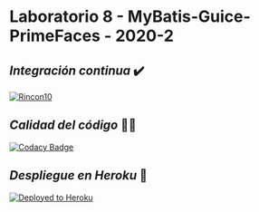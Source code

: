 # __Laboratorio 8 - MyBatis-Guice-PrimeFaces - 2020-2__

 ## _Integración continua_ ✔️
[![Rincon10](https://circleci.com/gh/Rincon10/CVDS-LAB06/tree/master.svg?style=svg)](https://circleci.com/gh/Rincon10/CVDS-LAB08/tree/circleci-project-setup)

 ## _Calidad del código_ 👨‍💻
 [![Codacy Badge](https://app.codacy.com/project/badge/Grade/4e9396f6438a49749b9d7947865f03ca)](https://www.codacy.com?utm_source=github.com&amp;utm_medium=referral&amp;utm_content=Rincon10/CVDS-LAB08&amp;utm_campaign=Badge_Grade)
 
## _Despliegue en Heroku_ 🚀
[![Deployed to Heroku](https://www.herokucdn.com/deploy/button.png)](https://lab08-cvds.herokuapp.com/)


